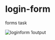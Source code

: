 # login-form
 forms task
 
![loginform 1output](https://github.com/krupesh788/login-form/assets/71176180/ce3e05f3-61ab-447c-8e3f-d77566cd28de)
